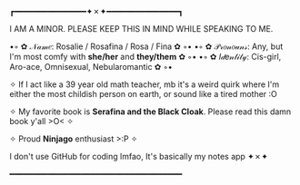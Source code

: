 ┏━━━━━━━━━━━━━━━✦✗✦━━━━━━━━━━━━━━━┓

I AM A MINOR. PLEASE KEEP THIS IN MIND WHILE SPEAKING TO ME.

•◦ ✿ 𝒩𝒶𝓂𝑒: Rosalie / Rosafina / Rosa / Fina ✿ ◦•
•◦ ✿ 𝒫𝓇𝑜𝓃𝑜𝓊𝓃𝓈: Any, but I'm most comfy with **she/her** and **they/them** ✿ ◦•
•◦ ✿ 𝐼𝒹𝑒𝓃𝓉𝒾𝓉𝓎: Cis-girl, Aro-ace, Omnisexual, Nebularomantic ✿ ◦•

✧ If I act like a 39 year old math teacher, mb it's a weird quirk
where I'm either the most childish person on earth, or sound like a tired mother :O

✧ My favorite book is **Serafina and the Black Cloak**. Please read this damn book y'all >O< ✧

✧ Proud **Ninjago** enthusiast >:P ✧

I don't use GitHub for coding lmfao, It's basically my notes app ✦✗✦

━━━━━━━━━━━━━━━━━━━━━━━━━━━━━━━━━━━━
